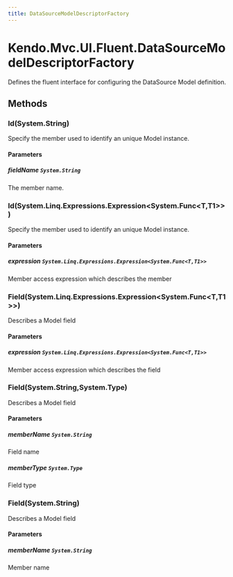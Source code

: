```yaml
---
title: DataSourceModelDescriptorFactory
---
```


# Kendo.Mvc.UI.Fluent.DataSourceModelDescriptorFactory
Defines the fluent interface for configuring the DataSource Model definition.




## Methods


### Id(System.String)
Specify the member used to identify an unique Model instance.


#### Parameters

##### fieldName `System.String`
The member name.





### Id(System.Linq.Expressions.Expression\<System.Func\<T,T1\>\>)
Specify the member used to identify an unique Model instance.


#### Parameters

##### expression `System.Linq.Expressions.Expression<System.Func<T,T1>>`
Member access expression which describes the member





### Field(System.Linq.Expressions.Expression\<System.Func\<T,T1\>\>)
Describes a Model field


#### Parameters

##### expression `System.Linq.Expressions.Expression<System.Func<T,T1>>`
Member access expression which describes the field





### Field(System.String,System.Type)
Describes a Model field


#### Parameters

##### memberName `System.String`
Field name

##### memberType `System.Type`
Field type





### Field(System.String)
Describes a Model field


#### Parameters

##### memberName `System.String`
Member name







